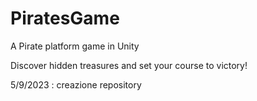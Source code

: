 # PiratesGame
A Pirate platform game in Unity

Discover hidden treasures and set your course to victory!

5/9/2023 : creazione repository
